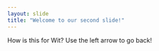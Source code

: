 ```yaml
---
layout: slide
title: "Welcome to our second slide!"
---
```

How is this for Wit?
Use the left arrow to go back!
